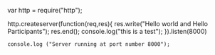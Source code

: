 var http = require("http");

http.createserver(function(req,res){
    res.write("Hello world and Hello Participants");
    res.end();
    console.log("this is a test");
    }).listen(8000)

    console.log ("Server running at port number 8000");